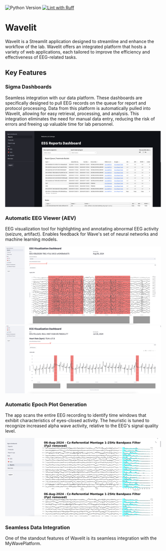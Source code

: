 ![Python Version](https://img.shields.io/badge/python-%3E%3D3.10%2C%3C3.13-green)
[![Lint with Ruff](https://github.com/luis-wave/wavelit/actions/workflows/ruff-linter.yml/badge.svg)](https://github.com/luis-wave/wavelit/actions/workflows/ruff-linter.yml)


# Wavelit

Wavelit is a Streamlit application designed to streamline and enhance the workflow of the lab. Wavelit offers an integrated platform that hosts a variety of web applications, each tailored to improve the efficiency and effectiveness of EEG-related tasks.

 
## Key Features

### Sigma Dashboards
Seamless integration with our data platform. These dashboards are specifically designed to pull EEG records on the queue for report and protocol processing. Data from this platform is automatically pulled into Wavelit, allowing for easy retrieval, processing, and analysis. This integration eliminates the need for manual data entry, reducing the risk of errors and freeing up valuable time for lab personnel.

![sigma](images/sigma.png)


### Automatic EEG Viewer (AEV)
EEG visualization tool for highlighting and annotating abnormal EEG activity (seizure, artifact). Enables feedback for Wave's set of neural networks and machine learning models.

![aea](images/aea.png)
![ahr](images/ahr.png)



### Automatic Epoch Plot Generation
The app scans the entire EEG recording to identify time windows that exhibit characteristics of eyes-closed activity. The heuristic is tuned to recognize increased alpha wave activity, relative to the EEG's signal quality level.

![epoch plot generation](images/epochs.png)



### Seamless Data Integration
One of the standout features of Wavelit is its seamless integration with the MyWavePlatform.
